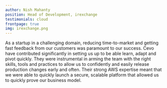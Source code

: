 ```yaml
---
author: Nish Mahanty
position: Head of Development, irexchange
testimonials: cloud
frontpage: true
img: irexchange.png
---
```

As a startup in a challenging domain, reducing time-to-market and getting fast feedback from our customers was paramount to our success. Cevo have contributed significantly in setting us up to be able learn, adapt and pivot quickly. They were instrumental in arming the team with the right skills, tools and practices to allow us to confidently and easily release production changes early and often. Their strong AWS expertise meant that we were able to quickly launch a secure, scalable platform that allowed us to quickly prove our business model.
